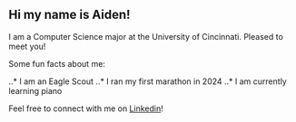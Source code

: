 ## Hi my name is Aiden!
I am a Computer Science major at the University of Cincinnati. Pleased to meet you!

Some fun facts about me:

..* I am an Eagle Scout
..* I ran my first marathon in 2024
..* I am currently learning piano

Feel free to connect with me on [Linkedin](https://www.linkedin.com/in/aiden-frank/)!

<!--
**AidenFrank/aidenfrank** is a ✨ _special_ ✨ repository because its `README.md` (this file) appears on your GitHub profile.

Here are some ideas to get you started:

- 🔭 I’m currently working on ...
- 🌱 I’m currently learning ...
- 👯 I’m looking to collaborate on ...
- 🤔 I’m looking for help with ...
- 💬 Ask me about ...
- 📫 How to reach me: ...
- 😄 Pronouns: ...
- ⚡ Fun fact: ...
-->
